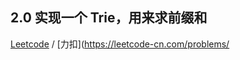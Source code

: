 
## 2.0 实现一个 Trie，用来求前缀和
[Leetcode](https://leetcode.com/problems/map-sum-pairs/description/) / [力扣](https://leetcode-cn.com/problems/

